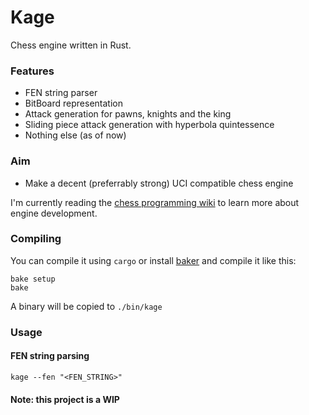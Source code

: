 # Kage

Chess engine written in Rust.

### Features

-	FEN string parser
- 	BitBoard representation
-   Attack generation for pawns, knights and the king
-   Sliding piece attack generation with hyperbola quintessence
-	Nothing else (as of now)

### Aim

- 	Make a decent (preferrably strong) UCI compatible chess engine

I'm currently reading the [chess programming wiki](https://www.chessprogramming.org/) to learn more about engine development.

### Compiling

You can compile it using `cargo` or install [baker](https://github.com/rv178/baker) and compile it like this:

```
bake setup
bake
```

A binary will be copied to `./bin/kage`

### Usage

#### FEN string parsing

```
kage --fen "<FEN_STRING>"
```

#### Note: this project is a WIP
